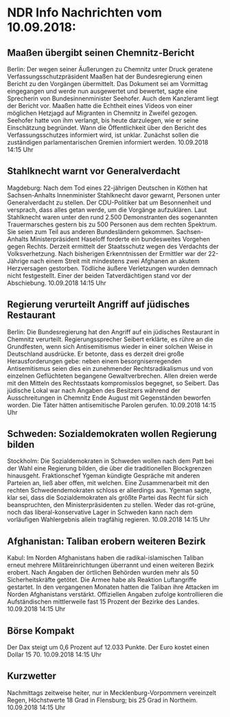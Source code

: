# NDR Info Nachrichten vom 10.09.2018:


## Maaßen übergibt seinen Chemnitz-Bericht
Berlin: Der wegen seiner Äußerungen zu Chemnitz unter Druck geratene Verfassungsschutzpräsident Maaßen hat der Bundesregierung einen Bericht zu den Vorgängen übermittelt. Das Dokument sei am Vormittag eingegangen und werde nun ausgewertet und bewertet, sagte eine Sprecherin von Bundesinnenminister Seehofer. Auch dem Kanzleramt liegt der Bericht vor. Maaßen hatte die Echtheit eines Videos von einer möglichen Hetzjagd auf Migranten in Chemnitz in Zweifel gezogen. Seehofer hatte von ihm verlangt, bis heute darzulegen, wie er seine Einschätzung begründet. Wann die Öffentlichkeit über den Bericht des Verfassungsschutzes informiert wird, ist unklar. Zunächst sollen die zuständigen parlamentarischen Gremien informiert werden. 10.09.2018 14:15 Uhr 

## Stahlknecht warnt vor Generalverdacht
Magdeburg: Nach dem Tod eines 22-jährigen Deutschen in Köthen hat Sachsen-Anhalts Innenminister Stahlknecht davor gewarnt, Personen unter Generalverdacht zu stellen. Der CDU-Politiker bat um Besonnenheit und versprach, dass alles getan werde, um die Vorgänge aufzuklären. Laut Stahlknecht waren unter den rund 2.500 Demonstranten des sogenannten Trauermarsches gestern bis zu 500 Personen aus dem rechten Spektrum. Sie seien zum Teil aus anderen Bundesländern gekommen. Sachsen-Anhalts Ministerpräsident Haseloff forderte ein bundesweites Vorgehen gegen Rechts. Derzeit ermittelt der Staatsschutz wegen des Verdachts der Volksverhetzung. Nach bisherigen Erkenntnissen der Ermittler war der 22-Jährige nach einem Streit mit mindestens zwei Afghanen an akutem Herzversagen gestorben. Tödliche äußere Verletzungen wurden demnach nicht festgestellt. Einer der beiden Tatverdächtigen stand vor der Abschiebung. 10.09.2018 14:15 Uhr 

## Regierung verurteilt Angriff auf jüdisches Restaurant
Berlin: Die Bundesregierung hat den Angriff auf ein jüdisches Restaurant in Chemnitz verurteilt. Regierungssprecher Seibert erklärte, es rühre an die Grundfesten, wenn sich Antisemitismus wieder in einer solchen Weise in Deutschland ausdrücke. Er betonte, dass es derzeit drei große Herausforderungen gebe: neben einem besorgniserregenden Antisemitismus seien dies ein zunehmender Rechtsradikalismus und von einzelnen Geflüchteten begangene Gewaltverbrechen. Allen dreien werde mit den Mitteln des Rechtsstaats kompromisslos begegnet, so Seibert. Das jüdische Lokal war nach Angaben des Besitzers während der Ausschreitungen in Chemnitz Ende August mit Gegenständen beworfen worden. Die Täter hätten antisemitische Parolen gerufen. 10.09.2018 14:15 Uhr 

## Schweden: Sozialdemokraten wollen Regierung bilden
Stockholm: Die Sozialdemokraten in Schweden wollen nach dem Patt bei der Wahl eine Regierung bilden, die über die traditionellen Blockgrenzen hinausgeht. Fraktionschef Ygeman kündigte Gespräche mit anderen Parteien an, ließ aber offen, mit welchen. Eine Zusammenarbeit mit den rechten Schwedendemokraten schloss er allerdings aus. Ygeman sagte, klar sei, dass die Sozialdemokraten als größte Partei das Recht für sich beanspruchten, den Ministerpräsidenten zu stellen. Weder das rot-grüne, noch das liberal-konservative Lager in Schweden kann nach dem vorläufigen Wahlergebnis allein tragfähig regieren. 10.09.2018 14:15 Uhr 

## Afghanistan: Taliban erobern weiteren Bezirk
Kabul:	Im Norden Afghanistans haben die radikal-islamischen Taliban erneut mehrere Militäreinrichtungen überrannt und einen weiteren Bezirk erobert. Nach Angaben der örtlichen Behörden wurden mehr als 50 Sicherheitskräfte getötet. Die Armee habe als Reaktion Luftangriffe gestartet. In den vergangenen Monaten hatten die Taliban ihre Attacken im Norden Afghanistans verstärkt. Offiziellen Angaben zufolge kontrollieren die Aufständischen mittlerweile fast 15 Prozent der Bezirke des Landes. 10.09.2018 14:15 Uhr 

## Börse Kompakt
Der Dax steigt um 0,6 Prozent auf 12.033  Punkte. Der Euro kostet einen Dollar 15 70. 10.09.2018 14:15 Uhr 

## Kurzwetter
Nachmittags zeitweise heiter, nur in Mecklenburg-Vorpommern vereinzelt Regen,  Höchstwerte 18 Grad in Flensburg; bis 25 Grad in Northeim. 10.09.2018 14:15 Uhr 
